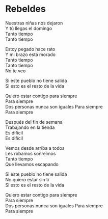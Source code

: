 # Rebeldes  

Nuestras niñas nos dejaron  
Y tú llegas el domingo  
Tanto tiempo  
Tanto tiempo  

Estoy pegado hace rato  
Y mi brazo está morado  
Tanto tiempo  
Tanto tiempo  
No te veo  

Si este pueblo no tiene salida  
Si esto es el resto de la vida  

Quiero estar contigo para siempre  
Para siempre  
Dos personas nunca son iguales
Para siempre  
Para siempre  

Después del fin de semana  
Trabajando en la tienda  
Es difícil  
Es difícil  

Vemos desde arriba a todos  
Les robamos sonreímos  
Tanto tiempo  
Que llevamos escapando  

Si este pueblo no tiene salida  
No quiero estar sin ti  
Si esto es el resto de la vida  

Quiero estar contigo para siempre  
Para siempre  
Dos personas nunca son iguales
Para siempre  
Para siempre  
